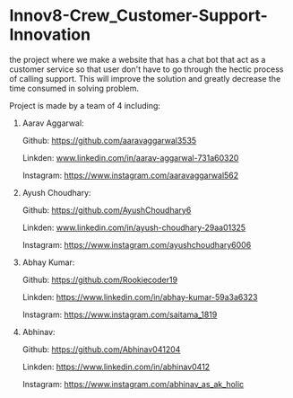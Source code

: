 # Innov8-Crew_Customer-Support-Innovation
the project where we make a website that has a chat bot that act as a customer service so that user don't have to go through the hectic process of calling support. This will improve the solution and greatly decrease the time consumed in solving problem.

Project is made by a team of 4 including:
1) Aarav Aggarwal:

   Github: https://github.com/aaravaggarwal3535
   
   Linkden: www.linkedin.com/in/aarav-aggarwal-731a60320
   
   Instagram: https://www.instagram.com/aaravaggarwal562
     
2) Ayush Choudhary:
   
   Github: https://github.com/AyushChoudhary6
   
   Linkden: www.linkedin.com/in/ayush-choudhary-29aa01325
    
   Instagram: https://www.instagram.com/ayushchoudhary6006
     
3) Abhay Kumar:
   
   Github: https://github.com/Rookiecoder19
   
   Linkden: https://www.linkedin.com/in/abhay-kumar-59a3a6323
     
   Instagram: https://www.instagram.com/saitama_1819
   
4) Abhinav:
   
     Github: https://github.com/Abhinav041204  
   
     Linkden: https://www.linkedin.com/in/abhinav0412  
   
     Instagram: https://www.instagram.com/abhinav_as_ak_holic

